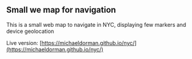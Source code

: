 ## Small we map for navigation

This is a small web map to navigate in NYC, displaying few markers and device geolocation

Live version: [https://michaeldorman.github.io/nyc/](https://michaeldorman.github.io/nyc/)
